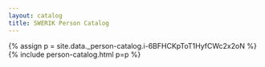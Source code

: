 ```yaml
---
layout: catalog
title: SWERIK Person Catalog
---
```

{% assign p = site.data._person-catalog.i-6BFHCKpToT1HyfCWc2x2oN %}
{% include person-catalog.html p=p %}

